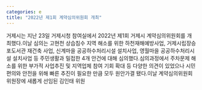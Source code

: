 ```yaml
---
categories: e
title: "2022년 제1회 계약심의위원회 개최"
---
```

거제시는 지난 23일 거제시청 참여실에서 2022년 제1회 거제시 계약심의위원회를 개최했다.이날 심의는 고현천 상습침수 지역 해소를 위한 하천재해예방사업, 거제시립장승포도서관 재건축 사업, 신계마을 공공하수처리시설 설치사업, 영월마을 공공하수처리시설 설치사업 등 주민생활과 밀접한 4개 안건에 대해 심의했다.심의과정에서 주차문제 해소를 위한 부가적 사업추진 및 지역업체 참여 기회 확대 등 다양한 의견이 있었으나 시민 편의와 안전을 위해 빠른 추진이 필요한 만큼 모두 원안가결 됐다.이날 계약심의위원회 위원장에 새롭게 선임된 김인태 위원